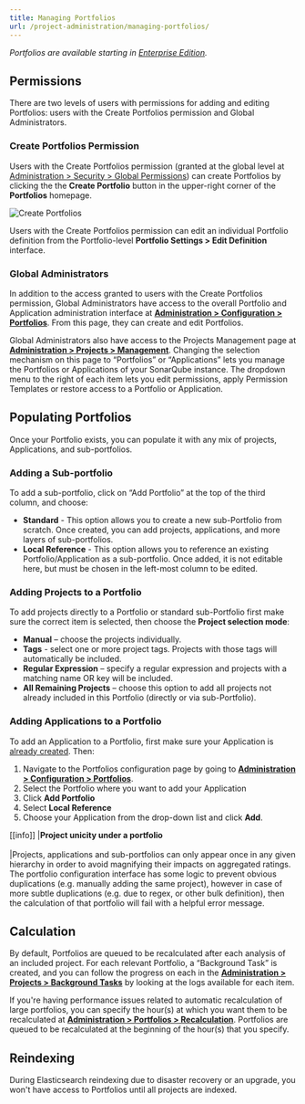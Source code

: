 ```yaml
---
title: Managing Portfolios
url: /project-administration/managing-portfolios/
---
```


*Portfolios are available starting in [Enterprise Edition](https://redirect.sonarsource.com/editions/enterprise.html).*

## Permissions
There are two levels of users with permissions for adding and editing Portfolios: users with the Create Portfolios permission and Global Administrators.  

### Create Portfolios Permission

Users with the Create Portfolios permission (granted at the global level at [Administration > Security > Global Permissions](/#sonarqube-admin#/admin/permissions)) can create Portfolios by clicking the the **Create Portfolio** button in the upper-right corner of the **Portfolios** homepage.

![Create Portfolios](/images/creatingportfoliosandapps.png)

Users with the Create Portfolios permission can edit an individual Portfolio definition from the Portfolio-level **Portfolio Settings > Edit Definition** interface.

### Global Administrators

In addition to the access granted to users with the Create Portfolios permission, Global Administrators have access to the overall Portfolio and Application administration interface at **[Administration > Configuration > Portfolios](/#sonarqube-admin#/admin/extension/governance/views_console)**. From this page, they can create and edit Portfolios. 

Global Administrators also have access to the Projects Management page at **[Administration > Projects > Management](/#sonarqube-admin#/admin/projects_management)**. Changing the selection mechanism on this page to “Portfolios” or “Applications” lets you manage the Portfolios or Applications of your SonarQube instance. The dropdown menu to the right of each item lets you edit permissions, apply Permission Templates or restore access to a Portfolio or Application.

## Populating Portfolios
Once your Portfolio exists, you can populate it with any mix of projects, Applications, and sub-portfolios.

### Adding a Sub-portfolio
To add a sub-portfolio, click on “Add Portfolio” at the top of the third column, and choose:

* **Standard** - This option allows you to create a new sub-Portfolio from scratch. Once created, you can add projects, applications, and more layers of sub-portfolios.
* **Local Reference** - This option allows you to reference an existing Portfolio/Application as a sub-portfolio. Once added, it is not editable here, but must be chosen in the left-most column to be edited.

### Adding Projects to a Portfolio
To add projects directly to a Portfolio or standard sub-Portfolio first make sure the correct item is selected, then choose the **Project selection mode**:

* **Manual** – choose the projects individually.
* **Tags** - select one or more project tags. Projects with those tags will automatically be included.
* **Regular Expression** – specify a regular expression and projects with a matching name OR key will be included.
* **All Remaining Projects** – choose this option to add all projects not already included in this Portfolio (directly or via sub-Portfolio).

### Adding Applications to a Portfolio
To add an Application to a Portfolio, first make sure your Application is [already created](/user-guide/applications/). Then:

1. Navigate to the Portfolios configuration page by going to **[Administration > Configuration > Portfolios](/#sonarqube-admint#/admin/extension/governance/views_console/)**.
2. Select the Portfolio where you want to add your Application
3. Click **Add Portfolio**
4. Select **Local Reference**
5. Choose your Application from the drop-down list and click **Add**.

[[info]]
|**Project unicity under a portfolio**<br/><br/>
|Projects, applications and sub-portfolios can only appear once in any given hierarchy in order to avoid magnifying their impacts on aggregated ratings. The portfolio configuration interface has some logic to prevent obvious duplications (e.g. manually adding the same project), however in case of more subtle duplications (e.g. due to regex, or other bulk definition), then the calculation of that portfolio will fail with a helpful error message.

## Calculation
By default, Portfolios are queued to be recalculated after each analysis of an included project. For each relevant Portfolio, a “Background Task” is created, and you can follow the progress on each in the **[Administration > Projects > Background Tasks](/#sonarqube-admin#/admin/background_tasks)** by looking at the logs available for each item.

If you're having performance issues related to automatic recalculation of large portfolios, you can specify the hour(s) at which you want them to be recalculated at **[Administration > Portfolios > Recalculation](/#sonarqube-admin#/admin/settings?category=portfolios)**. Portfolios are queued to be recalculated at the beginning of the hour(s) that you specify.

## Reindexing
During Elasticsearch reindexing due to disaster recovery or an upgrade, you won't have access to Portfolios until all projects are indexed.
